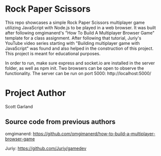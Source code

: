 # Rock Paper Scissors
This repo showcases a simple Rock Paper Scissors multiplayer game utilizing JavaScript with Node.js to be played in a web browser. It was built after following omgimanerd's "How To Build A Multiplayer Browser Game" template for a class assignment. After following that tutorial, Juriy's YouTube video series starting with "Building multiplayer game with JavaScript" was found and also helped in the construction of this project. This project is meant for educational purposes.

In order to run, make sure express and socket.io are installed in the server folder, as well as npm init. Two browsers can be open to observe the functionality. The server can be run on port 5000: http://localhost:5000/

# Project Author
Scott Garland

## Source code from previous authors
omgimanerd: https://github.com/omgimanerd/how-to-build-a-multiplayer-browser-game

Juriy: https://github.com/Juriy/gamedev
